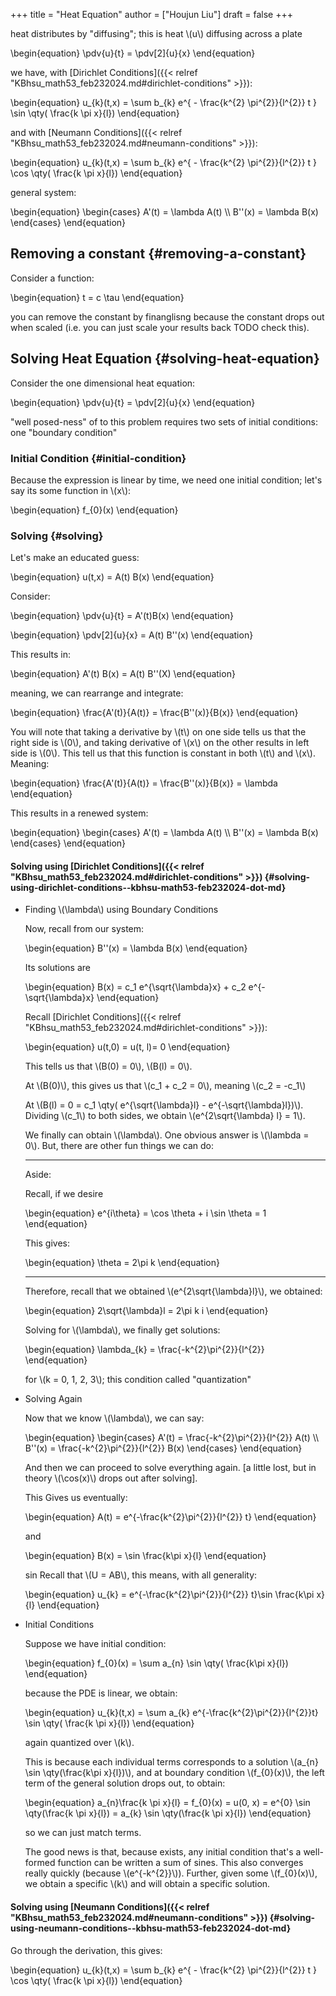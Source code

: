 +++
title = "Heat Equation"
author = ["Houjun Liu"]
draft = false
+++

heat distributes by "diffusing"; this is heat \\(u\\) diffusing across a plate

\begin{equation}
\pdv{u}{t} = \pdv[2]{u}{x}
\end{equation}

we have, with [Dirichlet Conditions]({{< relref "KBhsu_math53_feb232024.md#dirichlet-conditions" >}}):

\begin{equation}
u\_{k}(t,x) =  \sum b\_{k} e^{ - \frac{k^{2} \pi^{2}}{l^{2}} t } \sin \qty( \frac{k \pi x}{l})
\end{equation}

and with [Neumann Conditions]({{< relref "KBhsu_math53_feb232024.md#neumann-conditions" >}}):

\begin{equation}
u\_{k}(t,x) =  \sum b\_{k} e^{ - \frac{k^{2} \pi^{2}}{l^{2}} t } \cos \qty( \frac{k \pi x}{l})
\end{equation}

general system:

\begin{equation}
\begin{cases}
A'(t) = \lambda A(t) \\\\
B''(x) = \lambda B(x)
\end{cases}
\end{equation}


## Removing a constant {#removing-a-constant}

Consider a function:

\begin{equation}
t = c \tau
\end{equation}

you can remove the constant by finanglisng because the constant drops out when scaled (i.e. you can just scale your results back TODO check this).


## Solving Heat Equation {#solving-heat-equation}

Consider the one dimensional heat equation:

\begin{equation}
\pdv{u}{t} = \pdv[2]{u}{x}
\end{equation}

"well posed-ness" of to this problem requires two sets of initial conditions: one "boundary condition"


### Initial Condition {#initial-condition}

Because the expression is linear by time, we need one initial condition; let's say its some function in \\(x\\):

\begin{equation}
f\_{0}(x)
\end{equation}


### Solving {#solving}

Let's make an educated guess:

\begin{equation}
u(t,x) = A(t) B(x)
\end{equation}

Consider:

\begin{equation}
\pdv{u}{t} = A'(t)B(x)
\end{equation}

\begin{equation}
\pdv[2]{u}{x} = A(t) B''(x)
\end{equation}

This results in:

\begin{equation}
A'(t) B(x) = A(t) B''(X)
\end{equation}

meaning, we can rearrange and integrate:

\begin{equation}
\frac{A'(t)}{A(t)} = \frac{B''(x)}{B(x)}
\end{equation}

You will note that taking a derivative by \\(t\\) on one side tells us that the right side is \\(0\\), and taking derivative of \\(x\\) on the other results in left side is \\(0\\). This tell us that this function is constant in both \\(t\\) and \\(x\\). Meaning:

\begin{equation}
\frac{A'(t)}{A(t)} = \frac{B''(x)}{B(x)} = \lambda
\end{equation}

This results in a renewed system:

\begin{equation}
\begin{cases}
A'(t) = \lambda A(t) \\\\
B''(x) = \lambda B(x)
\end{cases}
\end{equation}


#### Solving using [Dirichlet Conditions]({{< relref "KBhsu_math53_feb232024.md#dirichlet-conditions" >}}) {#solving-using-dirichlet-conditions--kbhsu-math53-feb232024-dot-md}

<!--list-separator-->

-  Finding \\(\lambda\\) using Boundary Conditions

    Now, recall from our system:

    \begin{equation}
    B''(x) = \lambda B(x)
    \end{equation}

    Its solutions are

    \begin{equation}
    B(x) = c\_1 e^{\sqrt{\lambda}x} + c\_2 e^{-\sqrt{\lambda}x}
    \end{equation}

    Recall [Dirichlet Conditions]({{< relref "KBhsu_math53_feb232024.md#dirichlet-conditions" >}}):

    \begin{equation}
    u(t,0) = u(t, l)= 0
    \end{equation}

    This tells us that \\(B(0) = 0\\), \\(B(l) = 0\\).

    At \\(B(0)\\), this gives us that \\(c\_1 + c\_2 = 0\\), meaning \\(c\_2 = -c\_1\\)

    At \\(B(l) = 0  = c\_1 \qty( e^{\sqrt{\lambda}l} - e^{-\sqrt{\lambda}l})\\). Dividing \\(c\_1\\) to both sides, we obtain \\(e^{2\sqrt{\lambda} l} = 1\\).

    We finally can obtain \\(\lambda\\). One obvious answer is \\(\lambda = 0\\). But, there are other fun things we can do:

    ---

    Aside:

    Recall, if we desire

    \begin{equation}
    e^{i\theta} = \cos \theta + i \sin  \theta  = 1
    \end{equation}

    This gives:

    \begin{equation}
    \theta = 2\pi k
    \end{equation}

    ---

    Therefore, recall that we obtained \\(e^{2\sqrt{\lambda}l}\\), we obtained:

    \begin{equation}
    2\sqrt{\lambda}l = 2\pi k i
    \end{equation}

    Solving for \\(\lambda\\), we finally get solutions:

    \begin{equation}
    \lambda\_{k} = \frac{-k^{2}\pi^{2}}{l^{2}}
    \end{equation}

    for \\(k = 0, 1, 2, 3\\); this condition called "quantization"

<!--list-separator-->

-  Solving Again

    Now that we know \\(\lambda\\), we can say:

    \begin{equation}
    \begin{cases}
    A'(t) = \frac{-k^{2}\pi^{2}}{l^{2}} A(t) \\\\
    B''(x) = \frac{-k^{2}\pi^{2}}{l^{2}} B(x)
    \end{cases}
    \end{equation}

    And then we can proceed to solve everything again. [a little lost, but in theory \\(\cos(x)\\) drops out after solving].

    This Gives us eventually:

    \begin{equation}
    A(t) = e^{-\frac{k^{2}\pi^{2}}{l^{2}} t}
    \end{equation}

    and

    \begin{equation}
    B(x) = \sin \frac{k\pi x}{l}
    \end{equation}

    sin
    Recall that \\(U = AB\\), this means, with all generality:

    \begin{equation}
    u\_{k} = e^{-\frac{k^{2}\pi^{2}}{l^{2}} t}\sin \frac{k\pi x}{l}
    \end{equation}

<!--list-separator-->

-  Initial Conditions

    Suppose we have initial condition:

    \begin{equation}
    f\_{0}(x) = \sum a\_{n} \sin  \qty( \frac{k\pi x}{l})
    \end{equation}

    because the PDE is linear, we obtain:

    \begin{equation}
    u\_{k}(t,x) = \sum a\_{k} e^{-\frac{k^{2}\pi^{2}}{l^{2}}t} \sin \qty( \frac{k \pi x}{l})
    \end{equation}

    again quantized over \\(k\\).

    This is because each individual terms corresponds to a solution \\(a\_{n} \sin  \qty(\frac{k\pi x}{l})\\), and at boundary condition \\(f\_{0}(x)\\), the left term of the general solution drops out, to obtain:

    \begin{equation}
    a\_{n}\frac{k \pi x}{l} = f\_{0}(x) = u(0, x) = e^{0} \sin \qty(\frac{k \pi x}{l})  = a\_{k} \sin \qty(\frac{k \pi x}{l})
    \end{equation}

    so we can just match terms.

    The good news is that, because exists, any initial condition that's a well-formed function can be written a sum of sines. This also converges really quickly (because \\(e^{-k^{2}}\\)). Further, given some \\(f\_{0}(x)\\), we obtain a specific \\(k\\) and will obtain a specific solution.


#### Solving using [Neumann Conditions]({{< relref "KBhsu_math53_feb232024.md#neumann-conditions" >}}) {#solving-using-neumann-conditions--kbhsu-math53-feb232024-dot-md}

Go through the derivation, this gives:

\begin{equation}
u\_{k}(t,x) =  \sum b\_{k} e^{ - \frac{k^{2} \pi^{2}}{l^{2}} t } \cos \qty( \frac{k \pi x}{l})
\end{equation}
